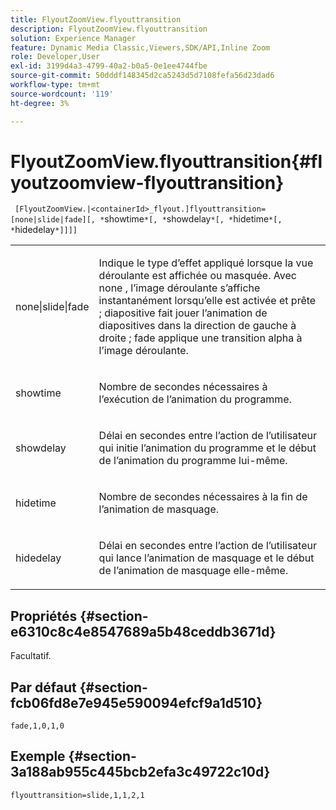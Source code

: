 ```yaml
---
title: FlyoutZoomView.flyouttransition
description: FlyoutZoomView.flyouttransition
solution: Experience Manager
feature: Dynamic Media Classic,Viewers,SDK/API,Inline Zoom
role: Developer,User
exl-id: 3199d4a3-4799-40a2-b0a5-0e1ee4744fbe
source-git-commit: 50dddf148345d2ca5243d5d7108fefa56d23dad6
workflow-type: tm+mt
source-wordcount: '119'
ht-degree: 3%

---
```


# FlyoutZoomView.flyouttransition{#flyoutzoomview-flyouttransition}

` [FlyoutZoomView.|<containerId>_flyout.]flyouttransition=[none|slide|fade][, *`showtime`*[, *`showdelay`*[, *`hidetime`*[, *`hidedelay`*]]]]`

<table id="table_AB421835D2454ECD8AA40DBFADBAC65F"> 
 <tbody> 
  <tr> 
   <td colname="col1"> <p> <span class="codeph"> <span class="varname"> none|slide|fade </span> </span> </p> </td> 
   <td colname="col2"> <p> Indique le type d’effet appliqué lorsque la vue déroulante est affichée ou masquée. Avec <span class="codeph"> none </span>, l’image déroulante s’affiche instantanément lorsqu’elle est activée et prête ; <span class="codeph"> diapositive </span> fait jouer l’animation de diapositives dans la direction de gauche à droite ; <span class="codeph"> fade </span> applique une transition alpha à l’image déroulante. </p> </td> 
  </tr> 
  <tr> 
   <td colname="col1"> <p> <span class="codeph"> <span class="varname"> showtime </span> </span> </p> </td> 
   <td colname="col2"> <p> Nombre de secondes nécessaires à l’exécution de l’animation du programme. </p> </td> 
  </tr> 
  <tr> 
   <td colname="col1"> <p> <span class="codeph"> <span class="varname"> showdelay </span> </span> </p> </td> 
   <td colname="col2"> <p> Délai en secondes entre l’action de l’utilisateur qui initie l’animation du programme et le début de l’animation du programme lui-même. </p> </td> 
  </tr> 
  <tr> 
   <td colname="col1"> <p> <span class="codeph"> <span class="varname"> hidetime </span> </span> </p> </td> 
   <td colname="col2"> <p> Nombre de secondes nécessaires à la fin de l’animation de masquage. </p> </td> 
  </tr> 
  <tr> 
   <td colname="col1"> <p> <span class="codeph"> <span class="varname"> hidedelay </span> </span> </p> </td> 
   <td colname="col2"> <p> Délai en secondes entre l’action de l’utilisateur qui lance l’animation de masquage et le début de l’animation de masquage elle-même. </p> </td> 
  </tr> 
 </tbody> 
</table>

## Propriétés {#section-e6310c8c4e8547689a5b48ceddb3671d}

Facultatif.

## Par défaut {#section-fcb06fd8e7e945e590094efcf9a1d510}

`fade,1,0,1,0`

## Exemple {#section-3a188ab955c445bcb2efa3c49722c10d}

`flyouttransition=slide,1,1,2,1`
